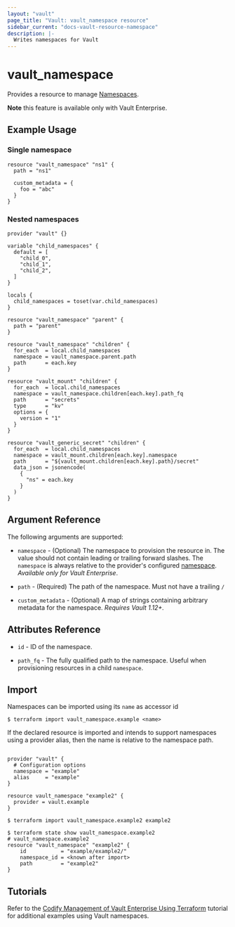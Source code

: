 ```yaml
---
layout: "vault"
page_title: "Vault: vault_namespace resource"
sidebar_current: "docs-vault-resource-namespace"
description: |-
  Writes namespaces for Vault
---
```


# vault\_namespace

Provides a resource to manage [Namespaces](https://www.vaultproject.io/docs/enterprise/namespaces/index.html).

**Note** this feature is available only with Vault Enterprise.

## Example Usage

### Single namespace

```hcl
resource "vault_namespace" "ns1" {
  path = "ns1"

  custom_metadata = {
    foo = "abc"
  }
}
```

### Nested namespaces

```hcl
provider "vault" {}

variable "child_namespaces" {
  default = [
    "child_0",
    "child_1",
    "child_2",
  ]
}

locals {
  child_namespaces = toset(var.child_namespaces)
}

resource "vault_namespace" "parent" {
  path = "parent"
}

resource "vault_namespace" "children" {
  for_each  = local.child_namespaces
  namespace = vault_namespace.parent.path
  path      = each.key
}

resource "vault_mount" "children" {
  for_each  = local.child_namespaces
  namespace = vault_namespace.children[each.key].path_fq
  path      = "secrets"
  type      = "kv"
  options = {
    version = "1"
  }
}

resource "vault_generic_secret" "children" {
  for_each  = local.child_namespaces
  namespace = vault_mount.children[each.key].namespace
  path      = "${vault_mount.children[each.key].path}/secret"
  data_json = jsonencode(
    {
      "ns" = each.key
    }
  )
}
```

## Argument Reference

The following arguments are supported:

* `namespace` - (Optional) The namespace to provision the resource in.
  The value should not contain leading or trailing forward slashes.
  The `namespace` is always relative to the provider's configured [namespace](/docs/providers/vault#namespace).
   *Available only for Vault Enterprise*.

* `path` - (Required) The path of the namespace. Must not have a trailing `/`

* `custom_metadata` - (Optional) A map of strings containing arbitrary metadata for the namespace.
  *Requires Vault 1.12+.*

## Attributes Reference

* `id` - ID of the namespace.

* `path_fq` - The fully qualified path to the namespace. Useful when provisioning resources in a child `namespace`.

## Import

Namespaces can be imported using its `name` as accessor id

```
$ terraform import vault_namespace.example <name>
```

If the declared resource is imported and intends to support namespaces using a provider alias, then the name is relative to the namespace path.

```

provider "vault" {
  # Configuration options
  namespace = "example"
  alias     = "example"
}

resource vault_namespace "example2" {
  provider = vault.example
}

$ terraform import vault_namespace.example2 example2

$ terraform state show vault_namespace.example2
# vault_namespace.example2
resource "vault_namespace" "example2" {
    id           = "example/example2/"
    namespace_id = <known after import>
    path         = "example2"
}
```

## Tutorials

Refer to the [Codify Management of Vault Enterprise Using Terraform](https://learn.hashicorp.com/tutorials/vault/codify-mgmt-enterprise) tutorial for additional examples using Vault namespaces.

